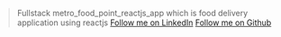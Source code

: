> Fullstack metro_food_point_reactjs_app which is food delivery application using reactjs
>[Follow me on LinkedIn](https://www.linkedin.com/in/pranjeet-kumar-b73698206)
>[Follow me on Github](https://github.com/pranjeetkumar)